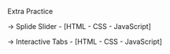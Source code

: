 Extra Practice

-> Splide Slider - [HTML - CSS - JavaScript]

-> Interactive Tabs - [HTML - CSS - JavaScript]
